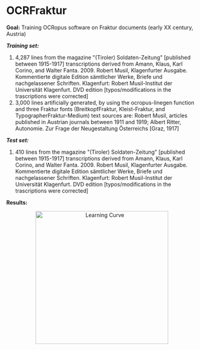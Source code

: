 # OCRFraktur

<b>Goal:</b>
Training OCRopus software on Fraktur documents (early XX century, Austria)

<b><i>Training set:</b></i>
1.  4,287 lines from the magazine "(Tiroler) Soldaten-Zeitung" [published between 1915-1917]
    transcriptions derived from Amann, Klaus, Karl Corino, and Walter Fanta. 2009. Robert Musil, Klagenfurter Ausgabe. Kommentierte digitale Edition sämtlicher Werke, Briefe und nachgelassener Schriften. Klagenfurt: Robert Musil-Institut der Universität Klagenfurt. DVD edition [typos/modifications in the trascriptions were corrected] 
2.  3,000 lines artificially generated, by using the ocropus-linegen function and three Fraktur fonts (BreitkopfFraktur, Kleist-Fraktur, and TypographerFraktur-Medium)
    text sources are: Robert Musil, articles published in Austrian journals between 1911 and 1919; Albert Ritter, Autonomie. Zur Frage der Neugestaltung Österreichs [Graz, 1917]

<b><i>Test set:</b></i>
1.  410 lines from the magazine "(Tiroler) Soldaten-Zeitung" [published between 1915-1917]
    transcriptions derived from Amann, Klaus, Karl Corino, and Walter Fanta. 2009. Robert Musil, Klagenfurter Ausgabe. Kommentierte digitale Edition sämtlicher Werke, Briefe und nachgelassener Schriften. Klagenfurt: Robert Musil-Institut der Universität Klagenfurt. DVD edition [typos/modifications in the trascriptions were corrected] 

<b>Results:</b>
<p align="center">
  <img src="https://github.com/SimoneRebora/OCRFraktur/tree/master/Images/Learning_Curve.png" width="350" title="Learning Curve">
</p>

